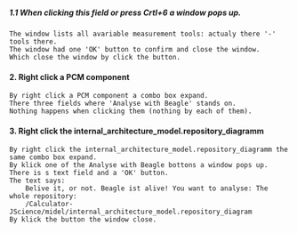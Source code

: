 ##### 1.1 When clicking this field or press Crtl+6 a window pops up.
	The window lists all avariable measurement tools: actualy there '-' tools there.
	The window had one 'OK' button to confirm and close the window.
	Which close the window by click the button.

#### 2. Right click a PCM component
    By right click a PCM component a combo box expand.
	There three fields where 'Analyse with Beagle' stands on.
	Nothing happens when clicking them (nothing by each of them).
#### 3. Right click the internal_architecture_model.repository_diagramm
    By right click the internal_architecture_model.repository_diagramm the same combo box expand.
	By klick one of the Analyse with Beagle bottons a window pops up.
	There is s text field and a 'OK' button.
	The text says: 
		Belive it, or not. Beagle ist alive! You want to analyse: The whole repository:
		/Calculator-JScience/midel/internal_architecture_model.repository_diagram
	By klick the button the window close.